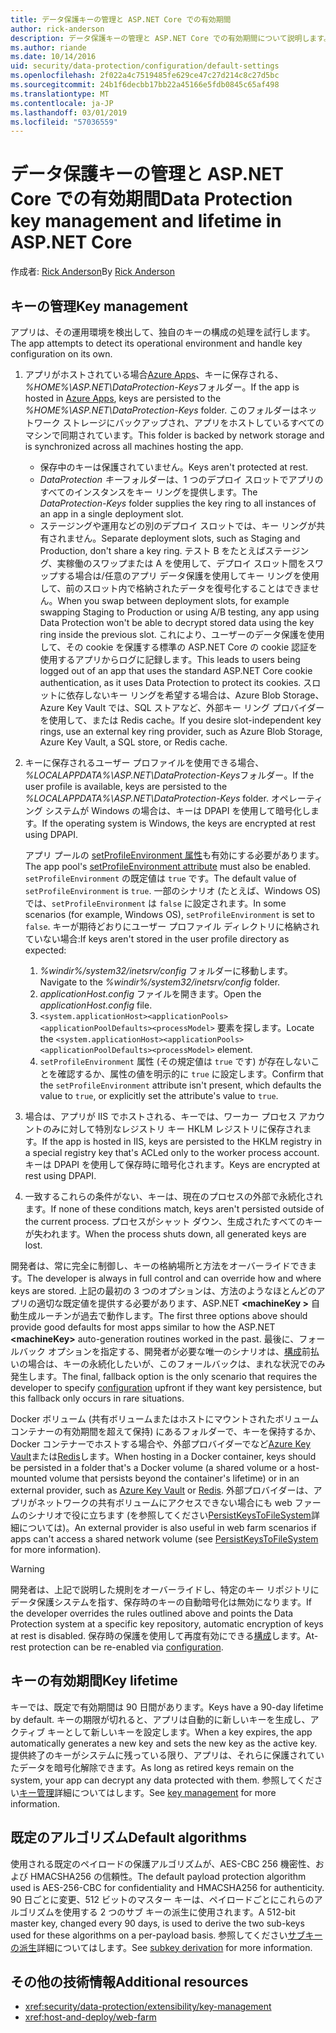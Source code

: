 ```yaml
---
title: データ保護キーの管理と ASP.NET Core での有効期間
author: rick-anderson
description: データ保護キーの管理と ASP.NET Core での有効期間について説明します。
ms.author: riande
ms.date: 10/14/2016
uid: security/data-protection/configuration/default-settings
ms.openlocfilehash: 2f022a4c7519485fe629ce47c27d214c8c27d5bc
ms.sourcegitcommit: 24b1f6decbb17bb22a45166e5fdb0845c65af498
ms.translationtype: MT
ms.contentlocale: ja-JP
ms.lasthandoff: 03/01/2019
ms.locfileid: "57036559"
---
```

# <a name="data-protection-key-management-and-lifetime-in-aspnet-core"></a><span data-ttu-id="31754-103">データ保護キーの管理と ASP.NET Core での有効期間</span><span class="sxs-lookup"><span data-stu-id="31754-103">Data Protection key management and lifetime in ASP.NET Core</span></span>

<span data-ttu-id="31754-104">作成者: [Rick Anderson](https://twitter.com/RickAndMSFT)</span><span class="sxs-lookup"><span data-stu-id="31754-104">By [Rick Anderson](https://twitter.com/RickAndMSFT)</span></span>

## <a name="key-management"></a><span data-ttu-id="31754-105">キーの管理</span><span class="sxs-lookup"><span data-stu-id="31754-105">Key management</span></span>

<span data-ttu-id="31754-106">アプリは、その運用環境を検出して、独自のキーの構成の処理を試行します。</span><span class="sxs-lookup"><span data-stu-id="31754-106">The app attempts to detect its operational environment and handle key configuration on its own.</span></span>

1. <span data-ttu-id="31754-107">アプリがホストされている場合[Azure Apps](https://azure.microsoft.com/services/app-service/)、キーに保存される、 *%HOME%\ASP.NET\DataProtection-Keys*フォルダー。</span><span class="sxs-lookup"><span data-stu-id="31754-107">If the app is hosted in [Azure Apps](https://azure.microsoft.com/services/app-service/), keys are persisted to the *%HOME%\ASP.NET\DataProtection-Keys* folder.</span></span> <span data-ttu-id="31754-108">このフォルダーはネットワーク ストレージにバックアップされ、アプリをホストしているすべてのマシンで同期されています。</span><span class="sxs-lookup"><span data-stu-id="31754-108">This folder is backed by network storage and is synchronized across all machines hosting the app.</span></span>
   * <span data-ttu-id="31754-109">保存中のキーは保護されていません。</span><span class="sxs-lookup"><span data-stu-id="31754-109">Keys aren't protected at rest.</span></span>
   * <span data-ttu-id="31754-110">*DataProtection キー*フォルダーは、1 つのデプロイ スロットでアプリのすべてのインスタンスをキー リングを提供します。</span><span class="sxs-lookup"><span data-stu-id="31754-110">The *DataProtection-Keys* folder supplies the key ring to all instances of an app in a single deployment slot.</span></span>
   * <span data-ttu-id="31754-111">ステージングや運用などの別のデプロイ スロットでは、キー リングが共有されません。</span><span class="sxs-lookup"><span data-stu-id="31754-111">Separate deployment slots, such as Staging and Production, don't share a key ring.</span></span> <span data-ttu-id="31754-112">テスト B をたとえばステージング、実稼働のスワップまたは A を使用して、デプロイ スロット間をスワップする場合は/任意のアプリ データ保護を使用してキー リングを使用して、前のスロット内で格納されたデータを復号化することはできません。</span><span class="sxs-lookup"><span data-stu-id="31754-112">When you swap between deployment slots, for example swapping Staging to Production or using A/B testing, any app using Data Protection won't be able to decrypt stored data using the key ring inside the previous slot.</span></span> <span data-ttu-id="31754-113">これにより、ユーザーのデータ保護を使用して、その cookie を保護する標準の ASP.NET Core の cookie 認証を使用するアプリからログに記録します。</span><span class="sxs-lookup"><span data-stu-id="31754-113">This leads to users being logged out of an app that uses the standard ASP.NET Core cookie authentication, as it uses Data Protection to protect its cookies.</span></span> <span data-ttu-id="31754-114">スロットに依存しないキー リングを希望する場合は、Azure Blob Storage、Azure Key Vault では、SQL ストアなど、外部キー リング プロバイダーを使用して、または Redis cache。</span><span class="sxs-lookup"><span data-stu-id="31754-114">If you desire slot-independent key rings, use an external key ring provider, such as Azure Blob Storage, Azure Key Vault, a SQL store, or Redis cache.</span></span>

1. <span data-ttu-id="31754-115">キーに保存されるユーザー プロファイルを使用できる場合、 *%LOCALAPPDATA%\ASP.NET\DataProtection-Keys*フォルダー。</span><span class="sxs-lookup"><span data-stu-id="31754-115">If the user profile is available, keys are persisted to the *%LOCALAPPDATA%\ASP.NET\DataProtection-Keys* folder.</span></span> <span data-ttu-id="31754-116">オペレーティング システムが Windows の場合は、キーは DPAPI を使用して暗号化します。</span><span class="sxs-lookup"><span data-stu-id="31754-116">If the operating system is Windows, the keys are encrypted at rest using DPAPI.</span></span>

   <span data-ttu-id="31754-117">アプリ プールの [setProfileEnvironment 属性](/iis/configuration/system.applicationhost/applicationpools/add/processmodel#configuration)も有効にする必要があります。</span><span class="sxs-lookup"><span data-stu-id="31754-117">The app pool's [setProfileEnvironment attribute](/iis/configuration/system.applicationhost/applicationpools/add/processmodel#configuration) must also be enabled.</span></span> <span data-ttu-id="31754-118">`setProfileEnvironment` の既定値は `true` です。</span><span class="sxs-lookup"><span data-stu-id="31754-118">The default value of `setProfileEnvironment` is `true`.</span></span> <span data-ttu-id="31754-119">一部のシナリオ (たとえば、Windows OS) では、`setProfileEnvironment` は `false` に設定されます。</span><span class="sxs-lookup"><span data-stu-id="31754-119">In some scenarios (for example, Windows OS), `setProfileEnvironment` is set to `false`.</span></span> <span data-ttu-id="31754-120">キーが期待どおりにユーザー プロファイル ディレクトリに格納されていない場合:</span><span class="sxs-lookup"><span data-stu-id="31754-120">If keys aren't stored in the user profile directory as expected:</span></span>

   1. <span data-ttu-id="31754-121">*%windir%/system32/inetsrv/config* フォルダーに移動します。</span><span class="sxs-lookup"><span data-stu-id="31754-121">Navigate to the *%windir%/system32/inetsrv/config* folder.</span></span>
   1. <span data-ttu-id="31754-122">*applicationHost.config* ファイルを開きます。</span><span class="sxs-lookup"><span data-stu-id="31754-122">Open the *applicationHost.config* file.</span></span>
   1. <span data-ttu-id="31754-123">`<system.applicationHost><applicationPools><applicationPoolDefaults><processModel>` 要素を探します。</span><span class="sxs-lookup"><span data-stu-id="31754-123">Locate the `<system.applicationHost><applicationPools><applicationPoolDefaults><processModel>` element.</span></span>
   1. <span data-ttu-id="31754-124">`setProfileEnvironment` 属性 (その規定値は `true` です) が存在しないことを確認するか、属性の値を明示的に `true` に設定します。</span><span class="sxs-lookup"><span data-stu-id="31754-124">Confirm that the `setProfileEnvironment` attribute isn't present, which defaults the value to `true`, or explicitly set the attribute's value to `true`.</span></span>

1. <span data-ttu-id="31754-125">場合は、アプリが IIS でホストされる、キーでは、ワーカー プロセス アカウントのみに対して特別なレジストリ キー HKLM レジストリに保存されます。</span><span class="sxs-lookup"><span data-stu-id="31754-125">If the app is hosted in IIS, keys are persisted to the HKLM registry in a special registry key that's ACLed only to the worker process account.</span></span> <span data-ttu-id="31754-126">キーは DPAPI を使用して保存時に暗号化されます。</span><span class="sxs-lookup"><span data-stu-id="31754-126">Keys are encrypted at rest using DPAPI.</span></span>

1. <span data-ttu-id="31754-127">一致するこれらの条件がない、キーは、現在のプロセスの外部で永続化されます。</span><span class="sxs-lookup"><span data-stu-id="31754-127">If none of these conditions match, keys aren't persisted outside of the current process.</span></span> <span data-ttu-id="31754-128">プロセスがシャット ダウン、生成されたすべてのキーが失われます。</span><span class="sxs-lookup"><span data-stu-id="31754-128">When the process shuts down, all generated keys are lost.</span></span>

<span data-ttu-id="31754-129">開発者は、常に完全に制御し、キーの格納場所と方法をオーバーライドできます。</span><span class="sxs-lookup"><span data-stu-id="31754-129">The developer is always in full control and can override how and where keys are stored.</span></span> <span data-ttu-id="31754-130">上記の最初の 3 つのオプションは、方法のようなほとんどのアプリの適切な既定値を提供する必要があります、ASP.NET  **\<machineKey >** 自動生成ルーチンが過去で動作します。</span><span class="sxs-lookup"><span data-stu-id="31754-130">The first three options above should provide good defaults for most apps similar to how the ASP.NET **\<machineKey>** auto-generation routines worked in the past.</span></span> <span data-ttu-id="31754-131">最後に、フォールバック オプションを指定する、開発者が必要な唯一のシナリオは、[構成](xref:security/data-protection/configuration/overview)前払いの場合は、キーの永続化したいが、このフォールバックは、まれな状況でのみ発生します。</span><span class="sxs-lookup"><span data-stu-id="31754-131">The final, fallback option is the only scenario that requires the developer to specify [configuration](xref:security/data-protection/configuration/overview) upfront if they want key persistence, but this fallback only occurs in rare situations.</span></span>

<span data-ttu-id="31754-132">Docker ボリューム (共有ボリュームまたはホストにマウントされたボリューム コンテナーの有効期間を超えて保持) にあるフォルダーで、キーを保持するか、Docker コンテナーでホストする場合や、外部プロバイダーでなど[Azure Key Vault](https://azure.microsoft.com/services/key-vault/)または[Redis](https://redis.io/)します。</span><span class="sxs-lookup"><span data-stu-id="31754-132">When hosting in a Docker container, keys should be persisted in a folder that's a Docker volume (a shared volume or a host-mounted volume that persists beyond the container's lifetime) or in an external provider, such as [Azure Key Vault](https://azure.microsoft.com/services/key-vault/) or [Redis](https://redis.io/).</span></span> <span data-ttu-id="31754-133">外部プロバイダーは、アプリがネットワークの共有ボリュームにアクセスできない場合にも web ファームのシナリオで役に立ちます (を参照してください[PersistKeysToFileSystem](xref:security/data-protection/configuration/overview#persistkeystofilesystem)詳細については)。</span><span class="sxs-lookup"><span data-stu-id="31754-133">An external provider is also useful in web farm scenarios if apps can't access a shared network volume (see [PersistKeysToFileSystem](xref:security/data-protection/configuration/overview#persistkeystofilesystem) for more information).</span></span>

> [!WARNING]
> <span data-ttu-id="31754-134">開発者は、上記で説明した規則をオーバーライドし、特定のキー リポジトリにデータ保護システムを指す、保存時のキーの自動暗号化は無効になります。</span><span class="sxs-lookup"><span data-stu-id="31754-134">If the developer overrides the rules outlined above and points the Data Protection system at a specific key repository, automatic encryption of keys at rest is disabled.</span></span> <span data-ttu-id="31754-135">保存時の保護を使用して再度有効にできる[構成](xref:security/data-protection/configuration/overview)します。</span><span class="sxs-lookup"><span data-stu-id="31754-135">At-rest protection can be re-enabled via [configuration](xref:security/data-protection/configuration/overview).</span></span>

## <a name="key-lifetime"></a><span data-ttu-id="31754-136">キーの有効期間</span><span class="sxs-lookup"><span data-stu-id="31754-136">Key lifetime</span></span>

<span data-ttu-id="31754-137">キーでは、既定で有効期間は 90 日間があります。</span><span class="sxs-lookup"><span data-stu-id="31754-137">Keys have a 90-day lifetime by default.</span></span> <span data-ttu-id="31754-138">キーの期限が切れると、アプリは自動的に新しいキーを生成し、アクティブ キーとして新しいキーを設定します。</span><span class="sxs-lookup"><span data-stu-id="31754-138">When a key expires, the app automatically generates a new key and sets the new key as the active key.</span></span> <span data-ttu-id="31754-139">提供終了のキーがシステムに残っている限り、アプリは、それらに保護されていたデータを暗号化解除できます。</span><span class="sxs-lookup"><span data-stu-id="31754-139">As long as retired keys remain on the system, your app can decrypt any data protected with them.</span></span> <span data-ttu-id="31754-140">参照してください[キー管理](xref:security/data-protection/implementation/key-management#key-expiration-and-rolling)詳細についてはします。</span><span class="sxs-lookup"><span data-stu-id="31754-140">See [key management](xref:security/data-protection/implementation/key-management#key-expiration-and-rolling) for more information.</span></span>

## <a name="default-algorithms"></a><span data-ttu-id="31754-141">既定のアルゴリズム</span><span class="sxs-lookup"><span data-stu-id="31754-141">Default algorithms</span></span>

<span data-ttu-id="31754-142">使用される既定のペイロードの保護アルゴリズムが、AES-CBC 256 機密性、および HMACSHA256 の信頼性。</span><span class="sxs-lookup"><span data-stu-id="31754-142">The default payload protection algorithm used is AES-256-CBC for confidentiality and HMACSHA256 for authenticity.</span></span> <span data-ttu-id="31754-143">90 日ごとに変更、512 ビットのマスター キーは、ペイロードごとにこれらのアルゴリズムを使用する 2 つのサブ キーの派生に使用されます。</span><span class="sxs-lookup"><span data-stu-id="31754-143">A 512-bit master key, changed every 90 days, is used to derive the two sub-keys used for these algorithms on a per-payload basis.</span></span> <span data-ttu-id="31754-144">参照してください[サブキーの派生](xref:security/data-protection/implementation/subkeyderivation#additional-authenticated-data-and-subkey-derivation)詳細についてはします。</span><span class="sxs-lookup"><span data-stu-id="31754-144">See [subkey derivation](xref:security/data-protection/implementation/subkeyderivation#additional-authenticated-data-and-subkey-derivation) for more information.</span></span>

## <a name="additional-resources"></a><span data-ttu-id="31754-145">その他の技術情報</span><span class="sxs-lookup"><span data-stu-id="31754-145">Additional resources</span></span>

* <xref:security/data-protection/extensibility/key-management>
* <xref:host-and-deploy/web-farm>
